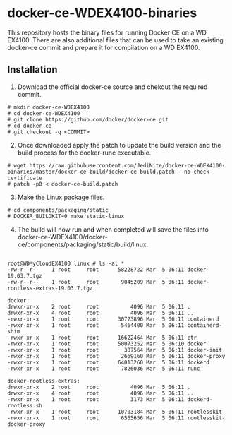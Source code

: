 # docker-ce-WDEX4100-binaries

This repository hosts the binary files for running Docker CE on a WD EX4100.  There are also additional files that can be used to take an existing docker-ce commit and prepare it for compilation on a WD EX4100.


## Installation

1. Download the official docker-ce source and chekout the required commit.
```
# mkdir docker-ce-WDEX4100
# cd docker-ce-WDEX4100
# git clone https://github.com/docker/docker-ce.git
# cd docker-ce
# git checkout -q <COMMIT>
```
2. Once downloaded apply the patch to update the build version and the build process for the docker-runc executable.
```
# wget https://raw.githubusercontent.com/JediNite/docker-ce-WDEX4100-binaries/master/docker-ce-build/docker-ce-build.patch --no-check-certificate
# patch -p0 < docker-ce-build.patch
```
3. Make the Linux package files.
```
# cd components/packaging/static
# DOCKER_BUILDKIT=0 make static-linux
```
4. The build will now run and when completed will save the files into docker-ce-WDEX4100/docker-ce/components/packaging/static/build/linux.
```

root@WDMyCloudEX4100 linux # ls -al *
-rw-r--r--    1 root     root      58228722 Mar  5 06:11 docker-19.03.7.tgz
-rw-r--r--    1 root     root       9045209 Mar  5 06:11 docker-rootless-extras-19.03.7.tgz

docker:
drwxr-xr-x    2 root     root          4096 Mar  5 06:11 .
drwxr-xr-x    4 root     root          4096 Mar  5 06:11 ..
-rwxr-xr-x    1 root     root      30723896 Mar  5 06:11 containerd
-rwxr-xr-x    1 root     root       5464400 Mar  5 06:11 containerd-shim
-rwxr-xr-x    1 root     root      16622464 Mar  5 06:11 ctr
-rwxr-xr-x    1 root     root      50073252 Mar  5 06:10 docker
-rwxr-xr-x    1 root     root        387564 Mar  5 06:11 docker-init
-rwxr-xr-x    1 root     root       2669160 Mar  5 06:11 docker-proxy
-rwxr-xr-x    1 root     root      64013260 Mar  5 06:11 dockerd
-rwxr-xr-x    1 root     root       7826036 Mar  5 06:11 runc

docker-rootless-extras:
drwxr-xr-x    2 root     root          4096 Mar  5 06:11 .
drwxr-xr-x    4 root     root          4096 Mar  5 06:11 ..
-rwxr-xr-x    1 root     root          3173 Mar  5 06:11 dockerd-rootless.sh
-rwxr-xr-x    1 root     root      10703184 Mar  5 06:11 rootlesskit
-rwxr-xr-x    1 root     root       6565656 Mar  5 06:11 rootlesskit-docker-proxy

```
